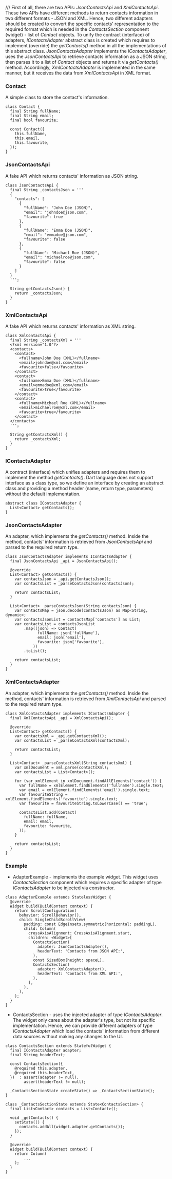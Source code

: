
[//]: <> (Copyright \(c\) 2019 Mangirdas Kazlauskas)

[//]: <> (Permission is hereby granted, free of charge, to any person obtaining a copy)
[//]: <> (of this software and associated documentation files \(the "Software"\), to deal)
[//]: <> (in the Software without restriction, including without limitation the rights)
[//]: <> (to use, copy, modify, merge, publish, distribute, sublicense, and/or sell)
[//]: <> (copies of the Software, and to permit persons to whom the Software is)
[//]: <> (furnished to do so, subject to the following conditions:)

[//]: <> (The above copyright notice and this permission notice shall be included in all)
[//]: <> (copies or substantial portions of the Software.)

[//]: <> (THE SOFTWARE IS PROVIDED "AS IS", WITHOUT WARRANTY OF ANY KIND, EXPRESS OR)
[//]: <> (IMPLIED, INCLUDING BUT NOT LIMITED TO THE WARRANTIES OF MERCHANTABILITY,)
[//]: <> (FITNESS FOR A PARTICULAR PURPOSE AND NONINFRINGEMENT. IN NO EVENT SHALL THE)
[//]: <> (AUTHORS OR COPYRIGHT HOLDERS BE LIABLE FOR ANY CLAIM, DAMAGES OR OTHER)
[//]: <> (LIABILITY, WHETHER IN AN ACTION OF CONTRACT, TORT OR OTHERWISE, ARISING FROM,)
[//]: <> (OUT OF OR IN CONNECTION WITH THE SOFTWARE OR THE USE OR OTHER DEALINGS IN THE)

[//]: <> (SOFTWARE.)
///
First of all, there are two APIs: _JsonContactsApi_ and _XmlContactsApi_. These two APIs have different methods to return contacts information in two different formats - JSON and XML. Hence, two different adapters should be created to convert the specific contacts' representation to the required format which is needed in the _ContactsSection_ component (widget) - list of _Contact_ objects. To unify the contract (interface) of adapters, _IContactsAdapter_ abstract class is created which requires to implement (override) the _getContacts()_ method in all the implementations of this abstract class. _JsonContactsAdapter_ implements the _IContactsAdapter_, uses the _JsonContactsApi_ to retrieve contacts information as a JSON string, then parses it to a list of _Contact_ objects and returns it via _getContacts()_ method. Accordingly, _XmlContactsAdapter_ is implemented in the same manner, but it receives the data from _XmlContactsApi_ in XML format.

### Contact

A simple class to store the contact's information.

```
class Contact {
  final String fullName;
  final String email;
  final bool favourite;

  const Contact({
    this.fullName,
    this.email,
    this.favourite,
  });
}
```

### JsonContactsApi

A fake API which returns contacts' information as JSON string.

```
class JsonContactsApi {
  final String _contactsJson = '''
  {
    "contacts": [
      {
        "fullName": "John Doe (JSON)",
        "email": "johndoe@json.com",
        "favourite": true
      },
      {
        "fullName": "Emma Doe (JSON)",
        "email": "emmadoe@json.com",
        "favourite": false
      },
      {
        "fullName": "Michael Roe (JSON)",
        "email": "michaelroe@json.com",
        "favourite": false
      }
    ]
  }
  ''';

  String getContactsJson() {
    return _contactsJson;
  }
}
```

### XmlContactsApi

A fake API which returns contacts' information as XML string.

```
class XmlContactsApi {
  final String _contactsXml = '''
  <?xml version="1.0"?>
  <contacts>
    <contact>
      <fullname>John Doe (XML)</fullname>
      <email>johndoe@xml.com</email>
      <favourite>false</favourite>
    </contact>
    <contact>
      <fullname>Emma Doe (XML)</fullname>
      <email>emmadoe@xml.com</email>
      <favourite>true</favourite>
    </contact>
    <contact>
      <fullname>Michael Roe (XML)</fullname>
      <email>michaelroe@xml.com</email>
      <favourite>true</favourite>
    </contact>
  </contacts>
  ''';

  String getContactsXml() {
    return _contactsXml;
  }
}
```

### IContactsAdapter

A contract (interface) which unifies adapters and requires them to implement the method _getContacts()_. Dart language does not support interface as a class type, so we define an interface by creating an abstract class and providing a method header (name, return type, parameters) without the default implementation.

```
abstract class IContactsAdapter {
  List<Contact> getContacts();
}
```

### JsonContactsAdapter

An adapter, which implements the _getContacts()_ method. Inside the method, contacts' information is retrieved from _JsonContactsApi_ and parsed to the required return type.

```
class JsonContactsAdapter implements IContactsAdapter {
  final JsonContactsApi _api = JsonContactsApi();

  @override
  List<Contact> getContacts() {
    var contactsJson = _api.getContactsJson();
    var contactsList = _parseContactsJson(contactsJson);

    return contactsList;
  }

  List<Contact> _parseContactsJson(String contactsJson) {
    var contactsMap = json.decode(contactsJson) as Map<String, dynamic>;
    var contactsJsonList = contactsMap['contacts'] as List;
    var contactsList = contactsJsonList
        .map((json) => Contact(
              fullName: json['fullName'],
              email: json['email'],
              favourite: json['favourite'],
            ))
        .toList();

    return contactsList;
  }
}
```

### XmlContactsAdapter

An adapter, which implements the _getContacts()_ method. Inside the method, contacts' information is retrieved from _XmlContactsApi_ and parsed to the required return type.

```
class XmlContactsAdapter implements IContactsAdapter {
  final XmlContactsApi _api = XmlContactsApi();

  @override
  List<Contact> getContacts() {
    var contactsXml = _api.getContactsXml();
    var contactsList = _parseContactsXml(contactsXml);

    return contactsList;
  }

  List<Contact> _parseContactsXml(String contactsXml) {
    var xmlDocument = xml.parse(contactsXml);
    var contactsList = List<Contact>();

    for (var xmlElement in xmlDocument.findAllElements('contact')) {
      var fullName = xmlElement.findElements('fullname').single.text;
      var email = xmlElement.findElements('email').single.text;
      var favouriteString = xmlElement.findElements('favourite').single.text;
      var favourite = favouriteString.toLowerCase() == 'true';

      contactsList.add(Contact(
        fullName: fullName,
        email: email,
        favourite: favourite,
      ));
    }

    return contactsList;
  }
}
```

### Example

- AdapterExample - implements the example widget. This widget uses _ContactsSection_ component which requires a specific adapter of type _IContactsAdapter_ to be injected via constructor.

```
class AdapterExample extends StatelessWidget {
  @override
  Widget build(BuildContext context) {
    return ScrollConfiguration(
      behavior: ScrollBehavior(),
      child: SingleChildScrollView(
        padding: const EdgeInsets.symmetric(horizontal: paddingL),
        child: Column(
          crossAxisAlignment: CrossAxisAlignment.start,
          children: <Widget>[
            ContactsSection(
              adapter: JsonContactsAdapter(),
              headerText: 'Contacts from JSON API:',
            ),
            const SizedBox(height: spaceL),
            ContactsSection(
              adapter: XmlContactsAdapter(),
              headerText: 'Contacts from XML API:',
            ),
          ],
        ),
      ),
    );
  }
}
```

- ContactsSection - uses the injected adapter of type _IContactsAdapter_. The widget only cares about the adapter's type, but not its specific implementation. Hence, we can provide different adapters of type _IContactsAdapter_ which load the contacts' information from different data sources without making any changes to the UI.

```
class ContactsSection extends StatefulWidget {
  final IContactsAdapter adapter;
  final String headerText;

  const ContactsSection({
    @required this.adapter,
    @required this.headerText,
  })  : assert(adapter != null),
        assert(headerText != null);

  _ContactsSectionState createState() => _ContactsSectionState();
}

class _ContactsSectionState extends State<ContactsSection> {
  final List<Contact> contacts = List<Contact>();

  void _getContacts() {
    setState(() {
      contacts.addAll(widget.adapter.getContacts());
    });
  }

  @override
  Widget build(BuildContext context) {
    return Column(
	    ...
    );
  }
}
```
